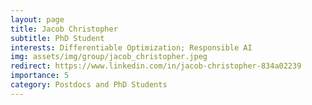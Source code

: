 ```yaml
---
layout: page
title: Jacob Christopher
subtitle: PhD Student
interests: Differentiable Optimization; Responsible AI
img: assets/img/group/jacob_christopher.jpeg
redirect: https://www.linkedin.com/in/jacob-christopher-834a02239
importance: 5
category: Postdocs and PhD Students
---
```

